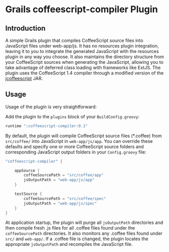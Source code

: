 Grails coffeescript-compiler Plugin
===================================

## Introduction

A simple Grails plugin that compiles CoffeeScript source files into JavaScript files under web-app/js. It has no resources plugin integration, leaving it to you to integrate the generated JavaScript with the resources plugin in any way you choose. It also maintains the directory structure from your CoffeeScript sources when generating the JavaScript, allowing you to take advantage of deferred class loading with frameworks like ExtJS. The plugin uses the CoffeeScript 1.4 compiler through a modified version of the [jcoffeescript](https://github.com/yeungda/jcoffeescript) JAR.

## Usage
Usage of the plugin is very straightforward:

Add the plugin to the `plugins` block of your `BuildConfig.groovy`:

```groovy
runtime ":coffeescript-compiler:0.1"
```

By default, the plugin will compile CoffeeScript source files (*.coffee) from `src/coffee/` into JavaScript in `web-app/js/app`. You can override these defaults and specify one or more CoffeeScript source folders and corresponding JavaScript output folders in your `Config.groovy` file:

```groovy
"coffeescript-compiler" {

	appSource {
		coffeeSourcePath = "src/coffee/app"
		jsOutputPath = "web-app/js/app"
	}

	testSource {
		coffeeSourcePath = "src/coffee/spec"
		jsOutputPath = "web-app/js/spec"
	}
}
```

At application startup, the plugin will purge all `jsOutputPath` directories and then compile fresh .js files for all .coffee files found under the `coffeeSourcePath` directories. It also monitors any .coffee files found under `src/` and `web-app/`. If a .coffee file is changed, the plugin locates the appropriate `jsOutputPath` and recompiles the JavaScript file.

